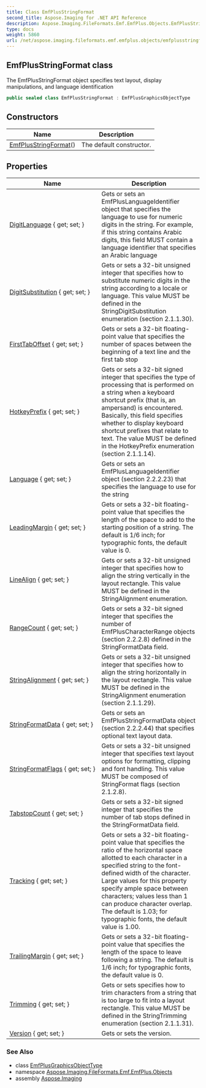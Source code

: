 ```yaml
---
title: Class EmfPlusStringFormat
second_title: Aspose.Imaging for .NET API Reference
description: Aspose.Imaging.FileFormats.Emf.EmfPlus.Objects.EmfPlusStringFormat class. The EmfPlusStringFormat object specifies text layout display manipulations and language identification
type: docs
weight: 5860
url: /net/aspose.imaging.fileformats.emf.emfplus.objects/emfplusstringformat/
---
```

## EmfPlusStringFormat class

The EmfPlusStringFormat object specifies text layout, display manipulations, and language identification

```csharp
public sealed class EmfPlusStringFormat : EmfPlusGraphicsObjectType
```

## Constructors

| Name | Description |
| --- | --- |
| [EmfPlusStringFormat](emfplusstringformat/)() | The default constructor. |

## Properties

| Name | Description |
| --- | --- |
| [DigitLanguage](../../aspose.imaging.fileformats.emf.emfplus.objects/emfplusstringformat/digitlanguage/) { get; set; } | Gets or sets an EmfPlusLanguageIdentifier object that specifies the language to use for numeric digits in the string. For example, if this string contains Arabic digits, this field MUST contain a language identifier that specifies an Arabic language |
| [DigitSubstitution](../../aspose.imaging.fileformats.emf.emfplus.objects/emfplusstringformat/digitsubstitution/) { get; set; } | Gets or sets a 32-bit unsigned integer that specifies how to substitute numeric digits in the string according to a locale or language. This value MUST be defined in the StringDigitSubstitution enumeration (section 2.1.1.30). |
| [FirstTabOffset](../../aspose.imaging.fileformats.emf.emfplus.objects/emfplusstringformat/firsttaboffset/) { get; set; } | Gets or sets a 32-bit floating-point value that specifies the number of spaces between the beginning of a text line and the first tab stop |
| [HotkeyPrefix](../../aspose.imaging.fileformats.emf.emfplus.objects/emfplusstringformat/hotkeyprefix/) { get; set; } | Gets or sets a 32-bit signed integer that specifies the type of processing that is performed on a string when a keyboard shortcut prefix (that is, an ampersand) is encountered. Basically, this field specifies whether to display keyboard shortcut prefixes that relate to text. The value MUST be defined in the HotkeyPrefix enumeration (section 2.1.1.14). |
| [Language](../../aspose.imaging.fileformats.emf.emfplus.objects/emfplusstringformat/language/) { get; set; } | Gets or sets an EmfPlusLanguageIdentifier object (section 2.2.2.23) that specifies the language to use for the string |
| [LeadingMargin](../../aspose.imaging.fileformats.emf.emfplus.objects/emfplusstringformat/leadingmargin/) { get; set; } | Gets or sets a 32-bit floating-point value that specifies the length of the space to add to the starting position of a string. The default is 1/6 inch; for typographic fonts, the default value is 0. |
| [LineAlign](../../aspose.imaging.fileformats.emf.emfplus.objects/emfplusstringformat/linealign/) { get; set; } | Gets or sets a 32-bit unsigned integer that specifies how to align the string vertically in the layout rectangle. This value MUST be defined in the StringAlignment enumeration. |
| [RangeCount](../../aspose.imaging.fileformats.emf.emfplus.objects/emfplusstringformat/rangecount/) { get; set; } | Gets or sets a 32-bit signed integer that specifies the number of EmfPlusCharacterRange objects (section 2.2.2.8) defined in the StringFormatData field. |
| [StringAlignment](../../aspose.imaging.fileformats.emf.emfplus.objects/emfplusstringformat/stringalignment/) { get; set; } | Gets or sets a 32-bit unsigned integer that specifies how to align the string horizontally in the layout rectangle. This value MUST be defined in the StringAlignment enumeration (section 2.1.1.29). |
| [StringFormatData](../../aspose.imaging.fileformats.emf.emfplus.objects/emfplusstringformat/stringformatdata/) { get; set; } | Gets or sets an EmfPlusStringFormatData object (section 2.2.2.44) that specifies optional text layout data. |
| [StringFormatFlags](../../aspose.imaging.fileformats.emf.emfplus.objects/emfplusstringformat/stringformatflags/) { get; set; } | Gets or sets a 32-bit unsigned integer that specifies text layout options for formatting, clipping and font handling. This value MUST be composed of StringFormat flags (section 2.1.2.8). |
| [TabstopCount](../../aspose.imaging.fileformats.emf.emfplus.objects/emfplusstringformat/tabstopcount/) { get; set; } | Gets or sets a 32-bit signed integer that specifies the number of tab stops defined in the StringFormatData field. |
| [Tracking](../../aspose.imaging.fileformats.emf.emfplus.objects/emfplusstringformat/tracking/) { get; set; } | Gets or sets a 32-bit floating-point value that specifies the ratio of the horizontal space allotted to each character in a specified string to the font-defined width of the character. Large values for this property specify ample space between characters; values less than 1 can produce character overlap. The default is 1.03; for typographic fonts, the default value is 1.00. |
| [TrailingMargin](../../aspose.imaging.fileformats.emf.emfplus.objects/emfplusstringformat/trailingmargin/) { get; set; } | Gets or sets a 32-bit floating-point value that specifies the length of the space to leave following a string. The default is 1/6 inch; for typographic fonts, the default value is 0. |
| [Trimming](../../aspose.imaging.fileformats.emf.emfplus.objects/emfplusstringformat/trimming/) { get; set; } | Gets or sets specifies how to trim characters from a string that is too large to fit into a layout rectangle. This value MUST be defined in the StringTrimming enumeration (section 2.1.1.31). |
| [Version](../../aspose.imaging.fileformats.emf.emfplus.objects/emfplusgraphicsobjecttype/version/) { get; set; } | Gets or sets the version. |

### See Also

* class [EmfPlusGraphicsObjectType](../emfplusgraphicsobjecttype/)
* namespace [Aspose.Imaging.FileFormats.Emf.EmfPlus.Objects](../../aspose.imaging.fileformats.emf.emfplus.objects/)
* assembly [Aspose.Imaging](../../)


